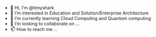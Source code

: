 - 👋 Hi, I’m @timyshark
- 👀 I’m interested in Education and Solution/Enterprise Architecture
- 🌱 I’m currently learning Cloud Computing and Quantom computing
- 💞️ I’m looking to collaborate on ...
- 📫 How to reach me ...

<!---
timyshark/timyshark is a ✨ special ✨ repository because its `README.md` (this file) appears on your GitHub profile.
You can click the Preview link to take a look at your changes.
--->
